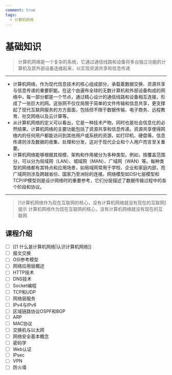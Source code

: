 ```yaml
---
comment: true
tags:
  - 计算机网络
---
```

# 基础知识

> 计算机网络是一个复杂的系统，它通过通信线路和设备将多台独立功能的计算机及其外部设备连接起来，以实现资源共享和信息传递
>
---

- 计算机网络，作为现代信息技术的核心组成部分，承载着数据交换、资源共享与信息传递的重要职能。在这个由遍布全球的无数计算机和外部设备构成的网络中，每一部分都是一个节点，通过精心设计的通信线路和设备相互连接，形成了一张巨大的网。这张网不仅仅局限于简单的文件传输和信息共享，更支撑起了现代互联网服务的方方面面，包括但不限于数据传输、电子商务、远程教育、社交网络以及云计算等。
- 从计算机网络的定义可以看出，它是一种技术产物，同时也是社会信息化的必然结果。计算机网络的主要功能包括了资源共享和信息传递。资源共享使得网络内的任何用户都能访问到其他用户或系统的资源，如打印机、硬盘等。信息传递则涉及数据的收集、处理和分发，这对于现代企业和个人用户而言至关重要。
- 计算机网络能够根据其规模、架构和作用被分为多种类型。例如，按覆盖范围分，可以分为局域网（LAN）、城域网（MAN）、广域网（WAN）等。每种类型的网络都有其特点和应用场景，如局域网常用于学校、企业和家庭内部，而广域网则涉及跨越省份、国家乃至洲际的连接。网络模型如OSI七层模型和TCP/IP模型则是设计网络时的重要参考，它们分层描述了数据传输过程中的各个阶段和协议。


---


> [!计算机网络作为现在互联网的核心，没有计算机网络就没有现在的互联网] 提示
> 计算机网络作为现在互联网的核心，没有计算机网络就没有现在的互联网


## 课程介绍

- [ ] [[1 什么是计算机网络|认识计算机网络]]
- [ ] 报文交换
- [ ] OSI参考模型
- [ ] 网络应用层概述
- [ ] HTTP技术
- [ ] DNS技术
- [ ] Socket编程
- [ ] TCP和UDP
- [ ] 网络层服务
- [ ] IPv4与IPv6
- [ ] 区域链路协议OSPF和BGP
- [ ] ARP
- [ ] MAC协议
- [ ] 交换机与以太网
- [ ] 网络安全基本概念
- [ ] 密码学
- [ ] Web认证
- [ ] IPsec
- [ ] VPN
- [ ] 防火墙